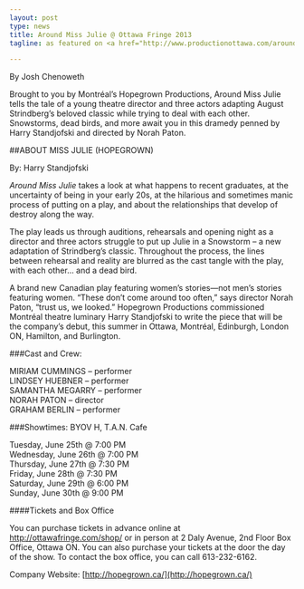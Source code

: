 ```yaml
---
layout: post
type: news
title: Around Miss Julie @ Ottawa Fringe 2013
tagline: as featured on <a href="http://www.productionottawa.com/aroundmissjulie/">Production Ottawa</a>

---
```

By Josh Chenoweth

Brought to you by Montréal’s Hopegrown Productions, Around Miss Julie tells the tale of a young theatre director and three actors adapting August Strindberg’s beloved classic while trying to deal with each other. Snowstorms, dead birds, and more await you in this dramedy penned by Harry Standjofski and directed by Norah Paton.

##ABOUT MISS JULIE (HOPEGROWN)

By: Harry Standjofski

*Around Miss Julie* takes a look at what happens to recent graduates, at the uncertainty of being in your early 20s, at the hilarious and sometimes manic process of putting on a play, and about the relationships that develop of destroy along the way.

The play leads us through auditions, rehearsals and opening night as a director and three actors struggle to put up Julie in a Snowstorm – a new adaptation of Strindberg’s classic. Throughout the process, the lines between rehearsal and reality are blurred as the cast tangle with the play, with each other… and a dead bird.

A brand new Canadian play featuring women’s stories—not men’s stories featuring women. “These don’t come around too often,” says director Norah Paton, “trust us, we looked.”
Hopegrown Productions commissioned Montréal theatre luminary Harry Standjofski to write the piece that will be the company’s debut, this summer in Ottawa, Montréal, Edinburgh, London ON, Hamilton, and Burlington.

###Cast and Crew:

 MIRIAM CUMMINGS – performer  
 LINDSEY HUEBNER – performer  
 SAMANTHA MEGARRY – performer  
 NORAH PATON – director  
 GRAHAM BERLIN – performer  

###Showtimes: BYOV H, T.A.N. Cafe

Tuesday, June 25th @ 7:00 PM  
Wednesday, June 26th @ 7:00 PM  
Thursday, June 27th @ 7:30 PM  
Friday, June 28th @ 7:30 PM  
Saturday, June 29th @ 6:00 PM  
Sunday, June 30th @ 9:00 PM

####Tickets and Box Office

You can purchase tickets in advance online at http://ottawafringe.com/shop/ or in person at 2 Daly Avenue, 2nd Floor Box Office, Ottawa ON. You  can also purchase your tickets at the door the day of the show. To contact the box office, you can call 613-232-6162.

Company Website:  [http://hopegrown.ca/](http://hopegrown.ca/)